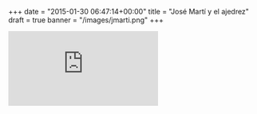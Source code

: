 +++
date = "2015-01-30 06:47:14+00:00"
title = "José Martí y el ajedrez"
draft = true
banner = "/images/jmarti.png"
+++



<iframe src="https://drive.google.com/file/d/0B5WMOunWOpJIa2xxQjhCZHVhY3M/preview" height="auto" width="auto" allowfullscreen="" frameborder="0"></iframe>
